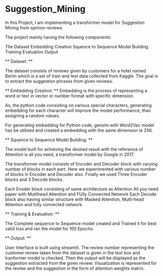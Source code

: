 # Suggestion_Mining

In this Project, I am implementing a transformer model for Suggestion Mining from opinion reviews.

The project mainly having the following components:

The Dataset Embedding Creation Squence to Sequence Model Building Training Evaluation Output

** Dataset: **

The dataset consists of reviews given by customers for a hotel named Berlin which is a set of train and test data collected from Kaggle. The goal is to extract the suggestion phrases from given reviews.

** Embedding Creation: ** Embedding is the process of representing a word or text in vector or number format with specific dimension.

As, the python code consisting on various special characters, generating embedding for each character will improve the model performance, than assigning a random values.

For generating embedding for Python code, gensim with Word2Vec model has be utilized and created a embedding with the same dimension ie 256.

** Squence to Sequence Model Building: **

The model built for achieving the desired result with the reference of Attention is all you need, a transformer model by Google in 2017.

The transformer model consists of Encoder and Decoder block with varying number of blocks in each part. Here we experimented with various number of blocks in Encoder and Decoder also. Finally we used Three Encoder blocks and 3 Decode blocks.

Each Enoder block consisting of same architecture as Attention All you need paper with Mutlihead Attention and FUlly Connected Network Each Decode block also having similar structure with Masked Attention, Mutli-head Attention and fully connected network.

** Training & Evaluation: **

The Complete sequence to Sequence model created and Trained it for best valid loss and ran the model for 100 Epochs.

** Output: **

User Interface is built using streamlit. The review number representing the customer review taken from the dataset is given in the text box and tranformer model is checked. Then the output will be displayed as the suggestion extracted from the given review. Visualization is represented for the review and the suggestion in the form of attention weights matrix.

